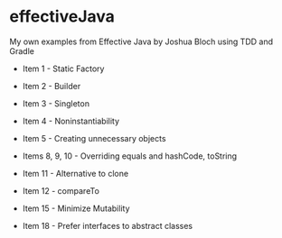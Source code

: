 # effectiveJava
My own examples from Effective Java by Joshua Bloch using TDD and Gradle  
* Item 1 - Static Factory
* Item 2 - Builder
* Item 3 - Singleton
* Item 4 - Noninstantiability
* Item 5 - Creating unnecessary objects

* Items 8, 9, 10 - Overriding equals and hashCode, toString
* Item 11 - Alternative to clone
* Item 12 - compareTo

* Item 15 - Minimize Mutability

* Item 18 - Prefer interfaces to abstract classes

